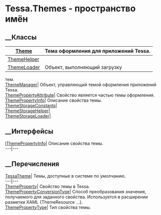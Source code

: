 # Tessa.Themes - пространство имён
## __Классы
[Theme](T_Tessa_Themes_Theme.htm)|  Тема оформления для приложений Tessa.  
---|---  
[ThemeHelper](T_Tessa_Themes_ThemeHelper.htm)|  
[ThemeLoader](T_Tessa_Themes_ThemeLoader.htm)|  Объект, выполняющий загрузку
тем.  
[ThemeManager](T_Tessa_Themes_ThemeManager.htm)|  Объект, управляющий темой
оформления приложений Tessa.  
[ThemePropertyAttribute](T_Tessa_Themes_ThemePropertyAttribute.htm)|  Свойство
является частью темы оформления.  
[ThemePropertyInfo](T_Tessa_Themes_ThemePropertyInfo.htm)|  Описание свойства
темы.  
[ThemeStorageConstants](T_Tessa_Themes_ThemeStorageConstants.htm)|  
[ThemeStorageHelper](T_Tessa_Themes_ThemeStorageHelper.htm)|  
[ThemeStorageLoader](T_Tessa_Themes_ThemeStorageLoader.htm)|  
## __Интерфейсы
[IThemePropertyInfo](T_Tessa_Themes_IThemePropertyInfo.htm)|  Описание
свойства темы.  
---|---  
## __Перечисления
[TessaTheme](T_Tessa_Themes_TessaTheme.htm)|  Темы, доступные в системе по
умолчанию.  
---|---  
[ThemeProperty](T_Tessa_Themes_ThemeProperty.htm)|  Свойство темы в Tessa.  
[ThemePropertyConversionType](T_Tessa_Themes_ThemePropertyConversionType.htm)|
Способ преобразования значения, получаемого для заданного свойства.
Используется в расширении разметки XAML {ThemeResource ...}.  
[ThemePropertyType](T_Tessa_Themes_ThemePropertyType.htm)|  Тип свойства темы.
